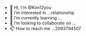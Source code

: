 - 👋 Hi, I’m @Kim12you
- 👀 I’m interested in ...relationship 
- 🌱 I’m currently learning ...
- 💞️ I’m looking to collaborate on ...
- 📫 How to reach me ...2093794507

<!---
Kim12you/Kim12you is a ✨ special ✨ repository because its `README.md` (this file) appears on your GitHub profile.
You can click the Preview link to take a look at your changes.
--->
